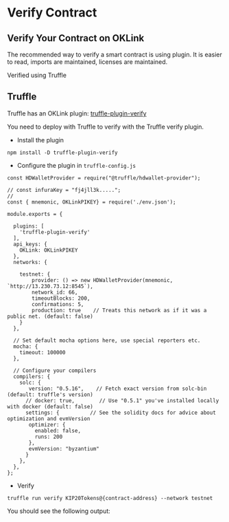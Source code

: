 # Verify Contract
## Verify Your Contract on OKLink
The recommended way to verify a smart contract is using plugin. It is easier to read, imports are maintained, licenses are maintained.

Verified using Truffle

## Truffle
Truffle has an OKLink plugin: [truffle-plugin-verify](https://github.com/rkalis/truffle-plugin-verify)

You need to deploy with Truffle to verify with the Truffle verify plugin.
- Install the plugin

```npm install -D truffle-plugin-verify```

- Configure the plugin in `truffle-config.js`
```
const HDWalletProvider = require("@truffle/hdwallet-provider");

// const infuraKey = "fj4jll3k.....";
//
const { mnemonic, OKLinkPIKEY} = require('./env.json');

module.exports = {

  plugins: [
    'truffle-plugin-verify'
  ],
  api_keys: {
    OKLink: OKLinkPIKEY
  },
  networks: {

    testnet: {
        provider: () => new HDWalletProvider(mnemonic, `http://13.230.73.12:8545`),
        network_id: 66,
        timeoutBlocks: 200,
        confirmations: 5,
        production: true    // Treats this network as if it was a public net. (default: false)
    }
  },

  // Set default mocha options here, use special reporters etc.
  mocha: {
    timeout: 100000
  },

  // Configure your compilers
  compilers: {
    solc: {
       version: "0.5.16",    // Fetch exact version from solc-bin (default: truffle's version)
      // docker: true,        // Use "0.5.1" you've installed locally with docker (default: false)
      settings: {          // See the solidity docs for advice about optimization and evmVersion
       optimizer: {
         enabled: false,
         runs: 200
       },
       evmVersion: "byzantium"
      }
    },
  },
};
```
- Verify
```
truffle run verify KIP20Tokens@{contract-address} --network testnet
```
You should see the following output:
